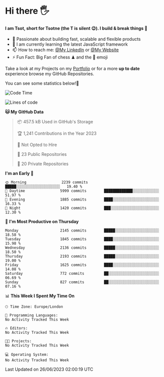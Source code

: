 # Hi there :raised_hand_with_fingers_splayed:
#### I am Tsot, short for Tsotne (the T is silent :wink:). I build & break things :space_invader:
- :telescope: Passionate about building fast, scalable and flexible products
- :seedling: I am currently learning the latest JavaScript framework 
- :mailbox: How to reach me: [@My LinkedIn](https://www.linkedin.com/in/tsotne-gvadzabia/) or [@My Website](https://tsotne.co.uk/contact)
- :zap: Fun Fact: Big Fan of chess ♟ and the 👾 emoji

Take a look at my Projects on my [Portfolio](https://tsotne.co.uk/) or for a more **up to date** experience browse my GitHub Repositories.

You can see some statistics below!:space_invader:
<!--START_SECTION:waka-->
![Code Time](http://img.shields.io/badge/Code%20Time-761%20hrs%202%20mins-blue)

![Lines of code](https://img.shields.io/badge/From%20Hello%20World%20I%27ve%20Written-6.1%20million%20lines%20of%20code-blue)

**🐱 My GitHub Data** 

> 📦 457.5 kB Used in GitHub's Storage 
 > 
> 🏆 1,241 Contributions in the Year 2023
 > 
> 🚫 Not Opted to Hire
 > 
> 📜 23 Public Repositories 
 > 
> 🔑 20 Private Repositories 
 > 
**I'm an Early 🐤** 

```text
🌞 Morning                2239 commits        █████░░░░░░░░░░░░░░░░░░░░   19.40 % 
🌆 Daytime                5999 commits        █████████████░░░░░░░░░░░░   51.97 % 
🌃 Evening                1885 commits        ████░░░░░░░░░░░░░░░░░░░░░   16.33 % 
🌙 Night                  1420 commits        ███░░░░░░░░░░░░░░░░░░░░░░   12.30 % 
```
📅 **I'm Most Productive on Thursday** 

```text
Monday                   2145 commits        █████░░░░░░░░░░░░░░░░░░░░   18.58 % 
Tuesday                  1845 commits        ████░░░░░░░░░░░░░░░░░░░░░   15.98 % 
Wednesday                2136 commits        █████░░░░░░░░░░░░░░░░░░░░   18.50 % 
Thursday                 2193 commits        █████░░░░░░░░░░░░░░░░░░░░   19.00 % 
Friday                   1625 commits        ████░░░░░░░░░░░░░░░░░░░░░   14.08 % 
Saturday                 772 commits         ██░░░░░░░░░░░░░░░░░░░░░░░   06.69 % 
Sunday                   827 commits         ██░░░░░░░░░░░░░░░░░░░░░░░   07.16 % 
```


📊 **This Week I Spent My Time On** 

```text
🕑︎ Time Zone: Europe/London

💬 Programming Languages: 
No Activity Tracked This Week

🔥 Editors: 
No Activity Tracked This Week

🐱‍💻 Projects: 
No Activity Tracked This Week

💻 Operating System: 
No Activity Tracked This Week
```


 Last Updated on 26/06/2023 02:00:19 UTC
<!--END_SECTION:waka-->
